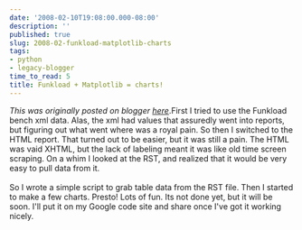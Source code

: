 ```yaml
---
date: '2008-02-10T19:08:00.000-08:00'
description: ''
published: true
slug: 2008-02-funkload-matplotlib-charts
tags:
- python
- legacy-blogger
time_to_read: 5
title: Funkload + Matplotlib = charts!
---
```


*This was originally posted on blogger [here](https://pydanny.blogspot.com/2008/02/funkload-matplotlib-charts.html)*.First I tried to use the Funkload bench xml data.  Alas, the xml had values that assuredly went into reports, but figuring out what went where was a royal pain.  So then I switched to the HTML report.  That turned out to be easier, but it was still a pain.  The HTML was vaid XHTML, but the lack of labeling meant it was like old time screen scraping.  On a whim I looked at the RST, and realized that it would be very easy to pull data from it.<br /><br />So I wrote a simple script to grab table data from the RST file.  Then I started to make a few charts.  Presto!  Lots of fun.  Its not done yet, but it will be soon.  I'll put it on my Google code site and share once I've got it working nicely.